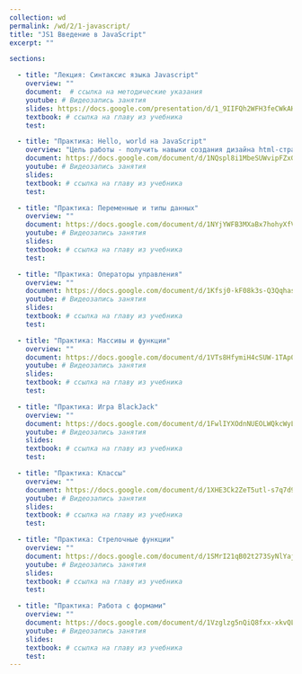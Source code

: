```yaml
---
collection: wd
permalink: /wd/2/1-javascript/
title: "JS1 Введение в JavaScript"
excerpt: ""

sections:

  - title: "Лекция: Синтаксис языка Javascript" 
    overview: ""
    document:  # ссылка на методические указания
    youtube: # Видеозапись занятия
    slides: https://docs.google.com/presentation/d/1_9IIFQh2WFH3feCWkAHxOsYgi2fLdr8PlaEaGW88PkU/edit?usp=sharing
    textbook: # ссылка на главу из учебника
    test: 

  - title: "Практика: Hello, world на JavaScript" 
    overview: "Цель работы - получить навыки создания дизайна html-страниц."
    document: https://docs.google.com/document/d/1NQspl8i1MbeSUWvipFZxG1Lp7Tu61Z7h/edit?usp=sharing&ouid=116003821381017651142&rtpof=true&sd=true # ссылка на методические указания
    youtube: # Видеозапись занятия
    slides: 
    textbook: # ссылка на главу из учебника
    test: 

  - title: "Практика: Переменные и типы данных" 
    overview: ""
    document: https://docs.google.com/document/d/1NYjYWFB3MXaBx7hohyXfVmZA8C-9iTsV/edit?usp=sharing&ouid=116003821381017651142&rtpof=true&sd=true 
    youtube: # Видеозапись занятия
    slides: 
    textbook: # ссылка на главу из учебника
    test: 

  - title: "Практика: Операторы управления" 
    overview: ""
    document: https://docs.google.com/document/d/1Kfsj0-kF08k3s-Q3QqhaspF11cpYWSJv/edit?usp=sharing&ouid=116003821381017651142&rtpof=true&sd=true
    youtube: # Видеозапись занятия
    slides: 
    textbook: # ссылка на главу из учебника
    test: 

  - title: "Практика: Массивы и функции" 
    overview: ""
    document: https://docs.google.com/document/d/1VTs8HfymiH4cSUW-1TAp0jb1tWQg0_ug/edit?usp=sharing&ouid=116003821381017651142&rtpof=true&sd=true
    youtube: # Видеозапись занятия
    slides: 
    textbook: # ссылка на главу из учебника
    test: 

  - title: "Практика: Игра BlackJack" 
    overview: ""
    document: https://docs.google.com/document/d/1FwlIYXOdnNUEOLWQkcWyLyf26GPl_O8Q/edit?usp=sharing&ouid=116003821381017651142&rtpof=true&sd=true
    youtube: # Видеозапись занятия
    slides: 
    textbook: # ссылка на главу из учебника
    test: 

  - title: "Практика: Классы" 
    overview: ""
    document: https://docs.google.com/document/d/1XHE3Ck2ZeT5utl-s7q7d9HsjS66DYrin/edit?usp=sharing&ouid=116003821381017651142&rtpof=true&sd=true
    youtube: # Видеозапись занятия
    slides: 
    textbook: # ссылка на главу из учебника
    test: 

  - title: "Практика: Стрелочные функции" 
    overview: ""
    document: https://docs.google.com/document/d/1SMrI21qB02t273SyNlYajl-ZXLf8eaPD/edit?usp=sharing&ouid=116003821381017651142&rtpof=true&sd=true
    youtube: # Видеозапись занятия
    slides: 
    textbook: # ссылка на главу из учебника
    test: 

  - title: "Практика: Работа с формами" 
    overview: ""
    document: https://docs.google.com/document/d/1Vzglzg5nQiQ8fxx-xkvQLCyLqL-uqnkz/edit?usp=sharing&ouid=116003821381017651142&rtpof=true&sd=true
    youtube: # Видеозапись занятия
    slides: 
    textbook: # ссылка на главу из учебника
    test: 
---
```

